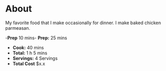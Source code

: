 # About

My favorite food that I make occasionally for dinner. I make baked chicken parmeasan.


-**Prep** 10 mins- **Prep:** 25 mins
- **Cook:** 40 mins
- **Total:** 1 h 5 mins
- **Servings:** 4 Servings
- **Total Cost** $x.x
